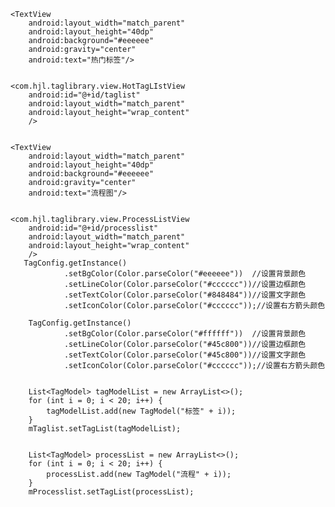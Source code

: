 
    <TextView
        android:layout_width="match_parent"
        android:layout_height="40dp"
        android:background="#eeeeee"
        android:gravity="center"
        android:text="热门标签"/>


    <com.hjl.taglibrary.view.HotTagLIstView
        android:id="@+id/taglist"
        android:layout_width="match_parent"
        android:layout_height="wrap_content"
        />


    <TextView
        android:layout_width="match_parent"
        android:layout_height="40dp"
        android:background="#eeeeee"
        android:gravity="center"
        android:text="流程图"/>


    <com.hjl.taglibrary.view.ProcessListView
        android:id="@+id/processlist"
        android:layout_width="match_parent"
        android:layout_height="wrap_content"
        />
       TagConfig.getInstance()
                .setBgColor(Color.parseColor("#eeeeee"))  //设置背景颜色
                .setLineColor(Color.parseColor("#cccccc"))//设置边框颜色
                .setTextColor(Color.parseColor("#848484"))//设置文字颜色
                .setIconColor(Color.parseColor("#cccccc"));//设置右方箭头颜色

        TagConfig.getInstance()
                .setBgColor(Color.parseColor("#ffffff"))  //设置背景颜色
                .setLineColor(Color.parseColor("#45c800"))//设置边框颜色
                .setTextColor(Color.parseColor("#45c800"))//设置文字颜色
                .setIconColor(Color.parseColor("#cccccc"));//设置右方箭头颜色


        List<TagModel> tagModelList = new ArrayList<>();
        for (int i = 0; i < 20; i++) {
            tagModelList.add(new TagModel("标签" + i));
        }
        mTaglist.setTagList(tagModelList);


        List<TagModel> processList = new ArrayList<>();
        for (int i = 0; i < 20; i++) {
            processList.add(new TagModel("流程" + i));
        }
        mProcesslist.setTagList(processList);
